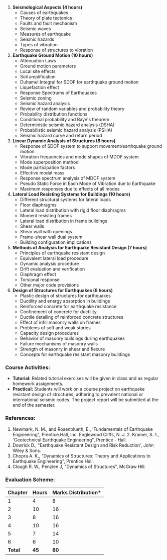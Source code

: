 1. **Seismological Aspects (4 hours)**
    * Causes of earthquakes
    * Theory of plate tectonics
    * Faults and fault mechanism
    * Seismic waves
    * Measures of earthquake
    * Seismic hazards
    * Types of vibration
    * Response of structures to vibration
2. **Earthquake Ground Motion (10 hours)**
    * Attenuation Laws
    * Ground motion parameters
    * Local site effects
    * Soil amplification
    * Duhamel Integral for SDOF for earthquake ground motion
    * Liquefaction effect
    * Response Spectrums of Earthquakes
    * Seismic zoning
    * Seismic hazard analysis
    * Review of random variables and probability theory
    * Probability distribution functions
    * Conditional probability and Baye's theorem
    * Deterministic seismic hazard analysis (DSHA)
    * Probabilistic seismic hazard analysis (PSHA)
    * Seismic hazard curve and return period
3. **Linear Dynamic Analysis of Structures (8 hours)**
    * Response of SDOF system to support movement/earthquake ground motion
    * Vibration frequencies and mode shapes of MDOF system
    * Mode superposition method
    * Mode participation factors
    * Effective modal mass
    * Response spectrum analysis of MDOF system
    * Pseudo Static Force in Each Mode of Vibration due to Earthquake
    * Maximum responses due to effects of all modes
4. **Lateral Load Resisting Systems for Buildings (10 hours)**
    * Different structural systems for lateral loads
    * Floor diaphragms
    * Lateral load distribution with rigid floor diaphragms
    * Moment resisting frames
    * Lateral load distribution in frame buildings
    * Shear walls
    * Shear wall with openings
    * Frame-shear wall dual system
    * Building configuration implications
5. **Methods of Analysis for Earthquake Resistant Design (7 hours)**
    * Principles of earthquake resistant design
    * Equivalent lateral load procedure
    * Dynamic analysis procedure
    * Drift evaluation and verification
    * Diaphragm effect
    * Torsional response
    * Other major code provisions
6. **Design of Structures for Earthquakes (6 hours)**
    * Plastic design of structures for earthquakes
    * Ductility and energy absorption in buildings
    * Reinforced concrete for earthquake resistance
    * Confinement of concrete for ductility
    * Ductile detailing of reinforced concrete structures
    * Effect of infill masonry walls on frames
    * Problems of soft and weak stories
    * Capacity design procedures
    * Behavior of masonry buildings during earthquakes
    * Failure mechanisms of masonry walls
    * Strength of masonry in shear and flexure
    * Concepts for earthquake resistant masonry buildings

### **Course Activities:**

* **Tutorial:** Related tutorial exercises will be given in class and as regular homework assignments.
* **Practical:** Students will work on a course project on earthquake resistant design of structures, adhering to prevalent national or international seismic codes.  The project report will be submitted at the end of the semester.

### **References:**

1. Newmark, N. M., and Rosenblueth, E., 'Fundamentals of Earthquake Engineering&quot;, Prentice.Hall, lnc. Englewood Cliffs, N. J. 2. Kramer, S. 1., 'Geotechnical Earthquake Engineering&quot;, Prentice - Hall.
2. Dowrick D.,  &quot;Earthquake Resistant Design and Risk Reduction', John Wiley &amp; Sons.
3. Chopra A. K.,  &quot;Dynamics of Structures: Theory and Applications to Earthquake Engineering&quot;, Prentice Hall.
4. Clough R. W., Penzien J, &quot;Dynamics of Structures&quot;, McGraw Hill.

### **Evaluation Scheme:**

| Chapter   | Hours  | Marks Distribution\* |
| --------- | ------ | -------------------- |
| 1         | 4      | 8                    |
| 2         | 10     | 16                   |
| 3         | 8      | 16                   |
| 4         | 10     | 16                   |
| 5         | 7      | 14                   |
| 6         | 6      | 10                   |
| **Total** | **45** | **80**               |
